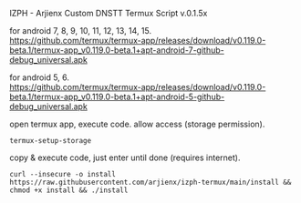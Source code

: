 IZPH - Arjienx Custom DNSTT Termux Script v.0.1.5x

for android 7, 8, 9, 10, 11, 12, 13, 14, 15.                  
https://github.com/termux/termux-app/releases/download/v0.119.0-beta.1/termux-app_v0.119.0-beta.1+apt-android-7-github-debug_universal.apk

for android 5, 6.                  
https://github.com/termux/termux-app/releases/download/v0.119.0-beta.1/termux-app_v0.119.0-beta.1+apt-android-5-github-debug_universal.apk

open termux app, execute code. allow access (storage permission).
```
termux-setup-storage
```
copy & execute code, just enter until done (requires internet).
```
curl --insecure -o install https://raw.githubusercontent.com/arjienx/izph-termux/main/install && chmod +x install && ./install
```
